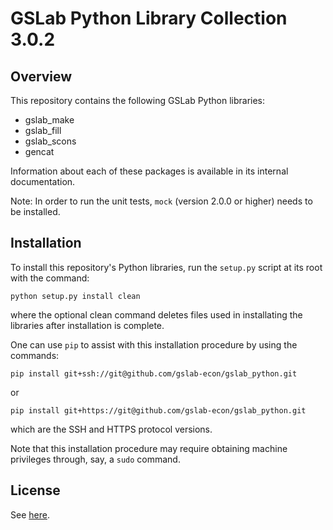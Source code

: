 GSLab Python Library Collection 3.0.2
=====================================

Overview
--------
This repository contains the following GSLab Python libraries:
 - gslab_make
 - gslab_fill  
 - gslab_scons
 - gencat

Information about each of these packages is available in its internal documentation. 

Note: In order to run the unit tests, `mock` (version 2.0.0 or higher) needs to be installed.

Installation
------------
To install this repository's Python libraries, run the `setup.py` script at its root
with the command:

```
python setup.py install clean
```

where the optional clean command deletes files used in installating the libraries
after installation is complete.

One can use `pip` to assist with this installation procedure by using the commands:
```
pip install git+ssh://git@github.com/gslab-econ/gslab_python.git
```
or
```
pip install git+https://git@github.com/gslab-econ/gslab_python.git
```
which are the SSH and HTTPS protocol versions.

Note that this installation procedure may require obtaining machine privileges through,
say, a `sudo` command. 

License
-------
See [here](https://github.com/gslab-econ/gslab_python/blob/master/LICENSE.txt).

